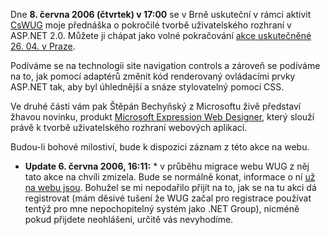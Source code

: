 <!-- dcterms:identifier = aspnetcz#94 -->
<!-- dcterms:title = Pozvánka na přednášku - pokročilá tvorba uživatelského rozhraní v ASP.NET 2.0 (aktualizováno) -->
<!-- dcterms:abstract = Podíváme se na technologii site navigation controls a zároveň se podíváme na to, jak pomocí adaptérů změnit kód renderovaný ovládacími prvky ASP.NET tak, aby byl úhlednější a snáze stylovatelný pomocí CSS. Akce se koná v Brně, 8. 6. -->
<!-- np9:categoryId = 6 -->
<!-- x4w:category = Akce a události -->
<!-- np9:authorId = 1 -->
<!-- np9:authorEmail = michal.valasek@altairis.cz -->
<!-- dcterms:creator = Michal Altair Valášek -->
<!-- dcterms:created = 2006-06-06T16:12:25.63+02:00 -->
<!-- dcterms:dateAccepted = 2006-06-06T16:12:25.63+02:00 -->

Dne **8. června 2006 (čtvrtek) v 17:00** se v Brně uskuteční v rámci aktivit [CsWUG](http://www.wug.cz/) moje přednáška o pokročilé tvorbě uživatelského rozhraní v ASP.NET 2.0. Můžete ji chápat jako volné pokračování [akce uskutečněné 26. 04. v Praze](https://www.aspnet.cz/Articles/90-zaznam-seminare-net-group-o-asp-net-2-0.aspx).

Podíváme se na technologii site navigation controls a zároveň se podíváme na to, jak pomocí adaptérů změnit kód renderovaný ovládacími prvky ASP.NET tak, aby byl úhlednější a snáze stylovatelný pomocí CSS.

Ve druhé části vám pak Štěpán Bechyňský z Microsoftu živě představí žhavou novinku, produkt [Microsoft Expression Web Designer](http://www.microsoft.com/products/expression/en/web_designer/default.mspx), který slouží právě k tvorbě uživatelského rozhraní webových aplikací.

Budou-li bohové milostiví, bude k dispozici záznam z této akce na webu.

 * **Update 6. června 2006, 16:11:** * v průběhu migrace webu WUG z něj tato akce na chvíli zmizela. Bude se normálně konat, informace o ní [už na webu jsou](http://www.wug.cz/Home/tabid/36/ctl/Detail/mid/417/ItemId/10/Default.aspx). Bohužel se mi nepodařilo přijít na to, jak se na tu akci dá registrovat (mám děsivé tušení že WUG začal pro registrace používat tentýž pro mne nepochopitelný systém jako .NET Group), nicméně pokud přijdete neohlášeni, určitě vás nevyhodíme.